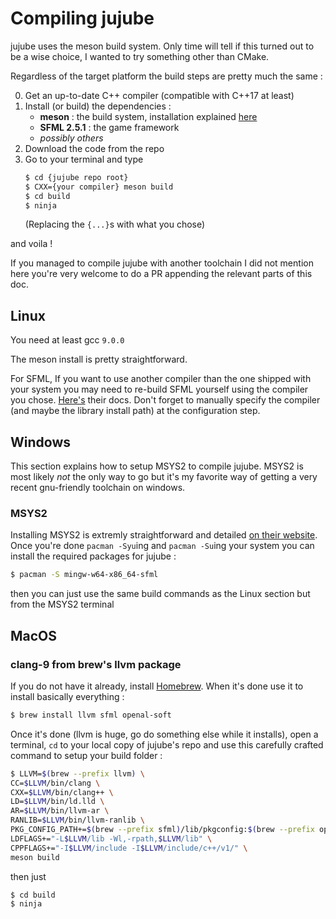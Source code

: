 # Compiling jujube

jujube uses the meson build system.
Only time will tell if this turned out to be a wise choice, I wanted to try something other than CMake.

Regardless of the target platform the build steps are pretty much the same :

0. Get an up-to-date C++ compiler (compatible with C++17 at least)
0. Install (or build) the dependencies :
    - **meson** : the build system, installation explained [here](https://mesonbuild.com/Quick-guide.html)
    - **SFML 2.5.1** : the game framework
    - *possibly others*
0. Download the code from the repo
0. Go to your terminal and type
    ```bash
    $ cd {jujube repo root}
    $ CXX={your compiler} meson build
    $ cd build
    $ ninja
    ```
    (Replacing the `{...}`s with what you chose)

and voila !

If you managed to compile jujube with another toolchain I did not mention here you're very welcome to do a PR appending the relevant parts of this doc.

## Linux

You need at least gcc `9.0.0`

The meson install is pretty straightforward.

For SFML, If you want to use another compiler than the one shipped with your system you may need to re-build SFML yourself using the compiler you chose. [Here's](https://www.sfml-dev.org/tutorials/2.5/compile-with-cmake.php) their docs. Don't forget to manually specify the compiler (and maybe the library install path) at the configuration step.

## Windows

This section explains how to setup MSYS2 to compile jujube. MSYS2 is most likely *not* the only way to go but it's my favorite way of getting a very recent gnu-friendly toolchain on windows.

### MSYS2

Installing MSYS2 is extremly straightforward and detailed [on their website](https://www.msys2.org/).
Once you're done `pacman -Syu`ing and `pacman -Su`ing your system you can install the required packages for jujube :

```bash
$ pacman -S mingw-w64-x86_64-sfml
```

then you can just use the same build commands as the Linux section but from the MSYS2 terminal

## MacOS
### clang-9 from brew's llvm package
If you do not have it already, install [Homebrew](https://brew.sh/).
When it's done use it to install basically everything :

```bash
$ brew install llvm sfml openal-soft
```

Once it's done (llvm is huge, go do something else while it installs), open a terminal, `cd` to your local copy of jujube's repo and use this carefully crafted command to setup your build folder :

```bash
$ LLVM=$(brew --prefix llvm) \
CC=$LLVM/bin/clang \
CXX=$LLVM/bin/clang++ \
LD=$LLVM/bin/ld.lld \
AR=$LLVM/bin/llvm-ar \
RANLIB=$LLVM/bin/llvm-ranlib \
PKG_CONFIG_PATH+=$(brew --prefix sfml)/lib/pkgconfig:$(brew --prefix openal-soft)/lib/pkgconfig \
LDFLAGS+="-L$LLVM/lib -Wl,-rpath,$LLVM/lib" \
CPPFLAGS+="-I$LLVM/include -I$LLVM/include/c++/v1/" \
meson build
```

then just

```bash
$ cd build
$ ninja
```

